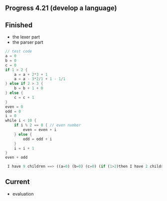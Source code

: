 ## Progress 4.21 (develop a language)

## Finished
- the lexer part
- the parser part

```go
// test code
a = 0
b = 0
c = 0
if 1 > 2 {
    a = a + 2*3 + 1
    a = a - 3*2/1 + 1 - 1/1
} else if 2 > 3 {
    b = b + 1 + 0
} else {
    c = c + 1
}
even = 0
odd = 0
i = 0
while i < 10 {
    if i % 2 == 0 { // even number
        even = even + i
    } else { 
        odd = odd + i
    }
    i = i + 1
}
even + odd
```
``` python
 I have 9 children ==> ((a=0) (b=0) (c=0) (if (1>2)then I have 2 children ==> ((a=((a+(2*3))+1)) (a=(((a-((3*2)/1))+1)-(1/1))) )else if (2>3)then I have 1 children ==> ((b=((b+1)+0)) )else if truethen I have 1 children ==> ((c=(c+1)) )) (even=0) (odd=0) (i=0) (while (i<10) do I have 2 children ==> ((if ((i%2)==0)then I have 1 children ==> ((even=(even+i)) )else if truethen I have 1 children ==> ((odd=(odd+i)) )) (i=(i+1)) )) (even+odd) )
```

## Current 
- evaluation